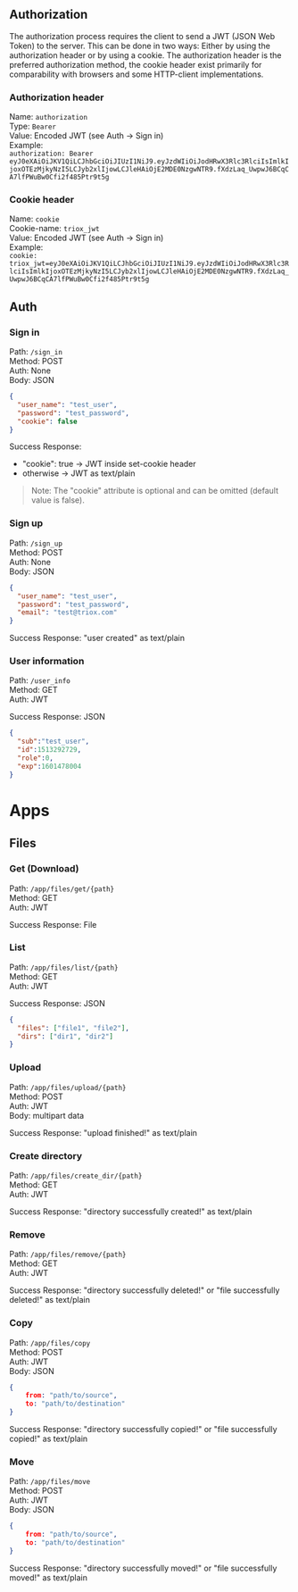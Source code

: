 ## Authorization
The authorization process requires the client to send a JWT (JSON Web Token) to the server. This can be done in two ways: Either by using the authorization header or by using a cookie. The authorization header is the preferred authorization method, the cookie header exist primarily for comparability with browsers and some HTTP-client implementations.

### Authorization header
Name: `authorization`  
Type: `Bearer`  
Value: Encoded JWT (see Auth -> Sign in)  
Example:  
`authorization: Bearer eyJ0eXAiOiJKV1QiLCJhbGciOiJIUzI1NiJ9.eyJzdWIiOiJodHRwX3Rlc3RlciIsImlkIjoxOTEzMjkyNzI5LCJyb2xlIjowLCJleHAiOjE2MDE0NzgwNTR9.fXdzLaq_UwpwJ6BCqCA7lfPWuBw0Cfi2f485Ptr9t5g`

### Cookie header
Name: `cookie`  
Cookie-name: `triox_jwt`  
Value: Encoded JWT (see Auth -> Sign in)  
Example:  
`cookie:  triox_jwt=eyJ0eXAiOiJKV1QiLCJhbGciOiJIUzI1NiJ9.eyJzdWIiOiJodHRwX3Rlc3RlciIsImlkIjoxOTEzMjkyNzI5LCJyb2xlIjowLCJleHAiOjE2MDE0NzgwNTR9.fXdzLaq_UwpwJ6BCqCA7lfPWuBw0Cfi2f485Ptr9t5g`

## Auth
### Sign in
Path: `/sign_in`  
Method: POST  
Auth: None  
Body: JSON
```json
{
  "user_name": "test_user",
  "password": "test_password",
  "cookie": false
}
```

Success Response:
 
+ "cookie": true -> JWT inside set-cookie header
+ otherwise -> JWT as text/plain

> Note: The "cookie" attribute is optional and can be omitted (default value is false).

### Sign up
Path: `/sign_up`  
Method: POST  
Auth: None  
Body: JSON
```json
{
  "user_name": "test_user",
  "password": "test_password",
  "email": "test@triox.com"
}
```

Success Response: "user created" as text/plain

### User information
Path: `/user_info`  
Method: GET  
Auth: JWT  

Success Response: JSON
```json
{
  "sub":"test_user",
  "id":1513292729,
  "role":0,
  "exp":1601478004
}
```

# Apps

## Files
### Get (Download)
Path: `/app/files/get/{path}`  
Method: GET  
Auth: JWT  

Success Response: File

### List
Path: `/app/files/list/{path}`  
Method: GET  
Auth: JWT  

Success Response: JSON
```json
{
  "files": ["file1", "file2"],
  "dirs": ["dir1", "dir2"]
}
```

### Upload
Path: `/app/files/upload/{path}`  
Method: POST  
Auth: JWT  
Body: multipart data

Success Response: "upload finished!" as text/plain

### Create directory
Path: `/app/files/create_dir/{path}`  
Method: GET  
Auth: JWT  

Success Response: "directory successfully created!" as text/plain

### Remove
Path: `/app/files/remove/{path}`  
Method: GET  
Auth: JWT  

Success Response:  "directory successfully deleted!" or "file successfully deleted!" as text/plain

### Copy
Path: `/app/files/copy`  
Method: POST  
Auth: JWT  
Body: JSON
```json
{
    from: "path/to/source",
    to: "path/to/destination"
}
```

Success Response:  "directory successfully copied!" or "file successfully copied!" as text/plain

### Move
Path: `/app/files/move`  
Method: POST  
Auth: JWT  
Body: JSON
```json
{
    from: "path/to/source",
    to: "path/to/destination"
}
```

Success Response:  "directory successfully moved!" or "file successfully moved!" as text/plain
